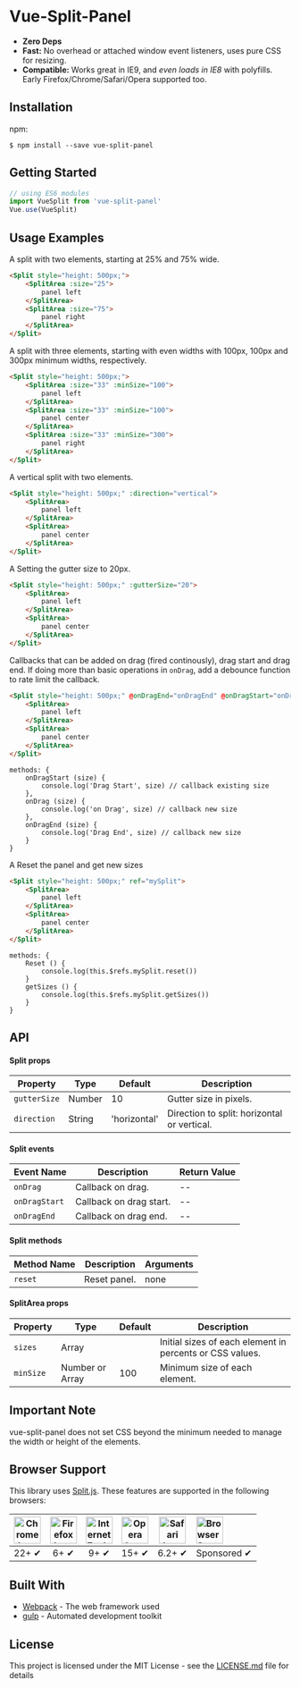 # Vue-Split-Panel

- __Zero Deps__
- __Fast:__ No overhead or attached window event listeners, uses pure CSS for resizing.
- __Compatible:__ Works great in IE9, and _even loads in IE8_ with polyfills. Early Firefox/Chrome/Safari/Opera supported too.

## Installation

npm:

```
$ npm install --save vue-split-panel
```

## Getting Started

```js
// using ES6 modules
import VueSplit from 'vue-split-panel'
Vue.use(VueSplit)
```

## Usage Examples

A split with two elements, starting at 25% and 75% wide.

```html
<Split style="height: 500px;">
    <SplitArea :size="25">
        panel left
    </SplitArea>
    <SplitArea :size="75">
        panel right
    </SplitArea>
</Split>
```

A split with three elements, starting with even widths with 100px, 100px and 300px minimum widths, respectively.

```html
<Split style="height: 500px;">
    <SplitArea :size="33" :minSize="100">
        panel left
    </SplitArea>
    <SplitArea :size="33" :minSize="100">
        panel center
    </SplitArea>
    <SplitArea :size="33" :minSize="300">
        panel right
    </SplitArea>
</Split>
```

A vertical split with two elements.

```html
<Split style="height: 500px;" :direction="vertical">
    <SplitArea>
        panel left
    </SplitArea>
    <SplitArea>
        panel center
    </SplitArea>
</Split>
```

A Setting the gutter size to 20px.

```html
<Split style="height: 500px;" :gutterSize="20">
    <SplitArea>
        panel left
    </SplitArea>
    <SplitArea>
        panel center
    </SplitArea>
</Split>
```

Callbacks that can be added on drag (fired continously), drag start and drag end. If doing more than basic operations in `onDrag`, add a debounce function to rate limit the callback.

```html
<Split style="height: 500px;" @onDragEnd="onDragEnd" @onDragStart="onDragStart" onDrag="onDrag">
    <SplitArea>
        panel left
    </SplitArea>
    <SplitArea>
        panel center
    </SplitArea>
</Split>
```
```
methods: {
    onDragStart (size) {
        console.log('Drag Start', size) // callback existing size
    },
    onDrag (size) {
        console.log('on Drag', size) // callback new size
    },
    onDragEnd (size) {
        console.log('Drag End', size) // callback new size
    }
}
```
A Reset the panel and get new sizes

```html
<Split style="height: 500px;" ref="mySplit">
    <SplitArea>
        panel left
    </SplitArea>
    <SplitArea>
        panel center
    </SplitArea>
</Split>
```
```
methods: {
    Reset () {
        console.log(this.$refs.mySplit.reset())
    }
    getSizes () {
        console.log(this.$refs.mySplit.getSizes())
    }
}
```

## API

#### Split props

| Property | Type | Default | Description |
|---|---|---|---|
| `gutterSize` | Number | 10 | Gutter size in pixels. |
| `direction` | String | 'horizontal' | Direction to split: horizontal or vertical. |

#### Split events

| Event Name | Description | Return Value
|---|---|---|
| `onDrag` | Callback on drag. | -- |
| `onDragStart` | Callback on drag start. | -- |
| `onDragEnd` | Callback on drag end. | -- |

#### Split methods

| Method Name | Description | Arguments
|---|---|---|
| `reset` | Reset panel. | none |

#### SplitArea props

| Property | Type | Default | Description |
|---|---|---|---|
| `sizes` | Array | | Initial sizes of each element in percents or CSS values. |
| `minSize` | Number or Array | 100 | Minimum size of each element. |


## Important Note

vue-split-panel does not set CSS beyond the minimum needed to manage the width or height of the elements.


## Browser Support

This library uses [Split.js](https://github.com/nathancahill/Split.js). These features are supported in the following browsers:

| <img src="http://i.imgur.com/dJC1GUv.png" width="48px" height="48px" alt="Chrome logo"> | <img src="http://i.imgur.com/o1m5RcQ.png" width="48px" height="48px" alt="Firefox logo"> | <img src="http://i.imgur.com/8h3iz5H.png" width="48px" height="48px" alt="Internet Explorer logo"> | <img src="http://i.imgur.com/iQV4nmJ.png" width="48px" height="48px" alt="Opera logo"> | <img src="http://i.imgur.com/j3tgNKJ.png" width="48px" height="48px" alt="Safari logo"> | [<img src="http://i.imgur.com/70as3qf.png" height="48px" alt="BrowserStack logo">](http://browserstack.com/) |
|:---:|:---:|:---:|:---:|:---:|:----|
| 22+ ✔ | 6+ ✔ | 9+ ✔ | 15+ ✔ | 6.2+ ✔ | Sponsored ✔ |

## Built With

* [Webpack](https://webpack.js.org/) - The web framework used
* [gulp](http://gulpjs.com/) - Automated development toolkit

## License

This project is licensed under the MIT License - see the [LICENSE.md](https://github.com/FlowzPlatform/vue-widgets/blob/master/LICENSE) file for details